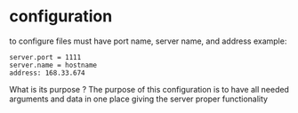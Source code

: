 # configuration

to configure files must have port name, server name, and address 
example:
    
    server.port = 1111
    server.name = hostname
    address: 168.33.674

What is its purpose ? 
The purpose of this configuration is to have all needed arguments and data in one place giving the server proper functionality 


